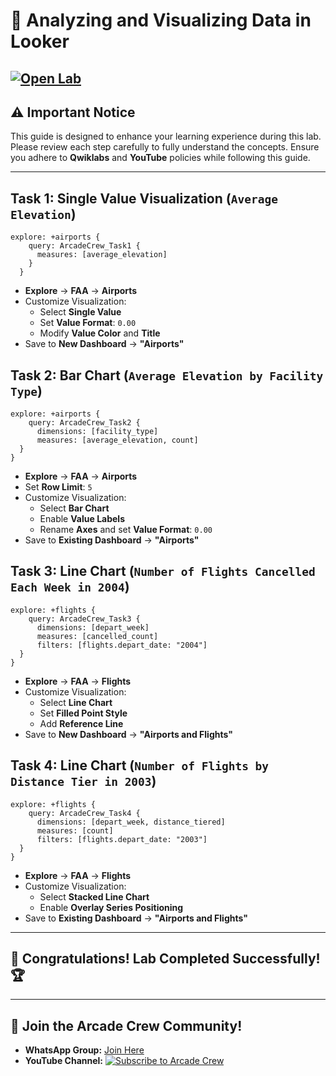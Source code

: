 # 🚀 **Analyzing and Visualizing Data in Looker**  
[![Open Lab](https://img.shields.io/badge/Open-Lab-brown?style=for-the-badge&logo=google-cloud&logoColor=white)](https://www.youtube.com/@Arcade61432) 
---

## ⚠️ **Important Notice**  
This guide is designed to enhance your learning experience during this lab. Please review each step carefully to fully understand the concepts. Ensure you adhere to **Qwiklabs** and **YouTube** policies while following this guide.  

---

## Task 1: Single Value Visualization (`Average Elevation`)
```
explore: +airports { 
    query: ArcadeCrew_Task1 {
      measures: [average_elevation]
    }
  }
```

- **Explore** → **FAA** → **Airports**
- Customize Visualization:
  - Select **Single Value**
  - Set **Value Format**: `0.00`
  - Modify **Value Color** and **Title**
- Save to **New Dashboard** → **"Airports"**

## Task 2: Bar Chart (`Average Elevation by Facility Type`)
```
explore: +airports {
    query: ArcadeCrew_Task2 {
      dimensions: [facility_type]
      measures: [average_elevation, count]
  }
}
```

- **Explore** → **FAA** → **Airports**
- Set **Row Limit**: `5`
- Customize Visualization:
  - Select **Bar Chart**
  - Enable **Value Labels**
  - Rename **Axes** and set **Value Format**: `0.00`
- Save to **Existing Dashboard** → **"Airports"**

## Task 3: Line Chart (`Number of Flights Cancelled Each Week in 2004`)
```
explore: +flights {
    query: ArcadeCrew_Task3 {
      dimensions: [depart_week]
      measures: [cancelled_count]
      filters: [flights.depart_date: "2004"]
  }
}
```

- **Explore** → **FAA** → **Flights**
- Customize Visualization:
  - Select **Line Chart**
  - Set **Filled Point Style**
  - Add **Reference Line**
- Save to **New Dashboard** → **"Airports and Flights"**

## Task 4: Line Chart (`Number of Flights by Distance Tier in 2003`)
```
explore: +flights {
    query: ArcadeCrew_Task4 {
      dimensions: [depart_week, distance_tiered]
      measures: [count]
      filters: [flights.depart_date: "2003"]
  }
}
```

- **Explore** → **FAA** → **Flights**
- Customize Visualization:
  - Select **Stacked Line Chart**
  - Enable **Overlay Series Positioning**
- Save to **Existing Dashboard** → **"Airports and Flights"**
  
---

## 🎉 **Congratulations! Lab Completed Successfully!** 🏆  

---

## 🤝 **Join the Arcade Crew Community!**  

- **WhatsApp Group:** [Join Here](https://chat.whatsapp.com/KkNEauOhBQXHdVcmqIlv9F)  
- **YouTube Channel:** [![Subscribe to Arcade Crew](https://img.shields.io/badge/Youtube-Arcade%20Crew-red?style=for-the-badge&logo=google-cloud&logoColor=white)](https://www.youtube.com/@Arcade61432?sub_confirmation=1)  
